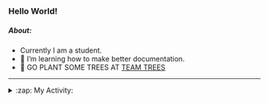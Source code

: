 ### Hello World!

##### About:
- Currently I am a student.
- 🌱 I’m learning how to make better documentation.
- 🌱 GO PLANT SOME TREES AT [TEAM TREES](https://teamtrees.org/)

---
<details>
  <summary>:zap: My Activity:</summary>
  
<!--START_SECTION:waka-->
![Code Time](http://img.shields.io/badge/Code%20Time-1%2C136%20hrs%207%20mins-blue)

**I'm a Night 🦉** 

```text
🌞 Morning                1326 commits        ██░░░░░░░░░░░░░░░░░░░░░░░   08.97 % 
🌆 Daytime                5296 commits        █████████░░░░░░░░░░░░░░░░   35.81 % 
🌃 Evening                4275 commits        ███████░░░░░░░░░░░░░░░░░░   28.91 % 
🌙 Night                  3892 commits        ███████░░░░░░░░░░░░░░░░░░   26.32 % 
```
📅 **I'm Most Productive on Wednesday** 

```text
Monday                   2250 commits        ████░░░░░░░░░░░░░░░░░░░░░   15.21 % 
Tuesday                  1901 commits        ███░░░░░░░░░░░░░░░░░░░░░░   12.85 % 
Wednesday                3420 commits        ██████░░░░░░░░░░░░░░░░░░░   23.13 % 
Thursday                 1817 commits        ███░░░░░░░░░░░░░░░░░░░░░░   12.29 % 
Friday                   1433 commits        ██░░░░░░░░░░░░░░░░░░░░░░░   09.69 % 
Saturday                 1323 commits        ██░░░░░░░░░░░░░░░░░░░░░░░   08.95 % 
Sunday                   2645 commits        ████░░░░░░░░░░░░░░░░░░░░░   17.88 % 
```


📊 **This Week I Spent My Time On** 

```text
🔥 Editors: 
VS Code                  29 mins             █████████████████████████   100.00 % 

🐱‍💻 Projects: 
CSF22                    20 mins             █████████████████░░░░░░░░   68.67 % 
praise                   9 mins              ████████░░░░░░░░░░░░░░░░░   31.33 % 
```


 Last Updated on 21/06/2023 21:07:46 UTC
<!--END_SECTION:waka-->
</details>
